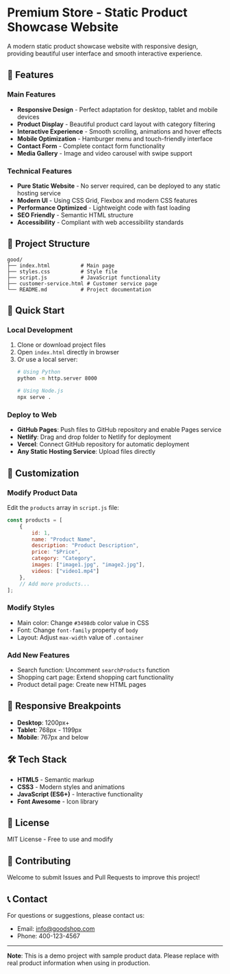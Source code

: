 # Premium Store - Static Product Showcase Website

A modern static product showcase website with responsive design, providing beautiful user interface and smooth interactive experience.

## 🌟 Features

### Main Features
- **Responsive Design** - Perfect adaptation for desktop, tablet and mobile devices
- **Product Display** - Beautiful product card layout with category filtering
- **Interactive Experience** - Smooth scrolling, animations and hover effects
- **Mobile Optimization** - Hamburger menu and touch-friendly interface
- **Contact Form** - Complete contact form functionality
- **Media Gallery** - Image and video carousel with swipe support

### Technical Features
- **Pure Static Website** - No server required, can be deployed to any static hosting service
- **Modern UI** - Using CSS Grid, Flexbox and modern CSS features
- **Performance Optimized** - Lightweight code with fast loading
- **SEO Friendly** - Semantic HTML structure
- **Accessibility** - Compliant with web accessibility standards

## 📁 Project Structure

```
good/
├── index.html          # Main page
├── styles.css          # Style file
├── script.js           # JavaScript functionality
├── customer-service.html # Customer service page
└── README.md           # Project documentation
```

## 🚀 Quick Start

### Local Development
1. Clone or download project files
2. Open `index.html` directly in browser
3. Or use a local server:
   ```bash
   # Using Python
   python -m http.server 8000
   
   # Using Node.js
   npx serve .
   ```

### Deploy to Web
- **GitHub Pages**: Push files to GitHub repository and enable Pages service
- **Netlify**: Drag and drop folder to Netlify for deployment
- **Vercel**: Connect GitHub repository for automatic deployment
- **Any Static Hosting Service**: Upload files directly

## 🎨 Customization

### Modify Product Data
Edit the `products` array in `script.js` file:

```javascript
const products = [
    {
        id: 1,
        name: "Product Name",
        description: "Product Description",
        price: "$Price",
        category: "Category",
        images: ["image1.jpg", "image2.jpg"],
        videos: ["video1.mp4"]
    },
    // Add more products...
];
```

### Modify Styles
- Main color: Change `#3498db` color value in CSS
- Font: Change `font-family` property of `body`
- Layout: Adjust `max-width` value of `.container`

### Add New Features
- Search function: Uncomment `searchProducts` function
- Shopping cart page: Extend shopping cart functionality
- Product detail page: Create new HTML pages

## 📱 Responsive Breakpoints

- **Desktop**: 1200px+
- **Tablet**: 768px - 1199px
- **Mobile**: 767px and below

## 🛠️ Tech Stack

- **HTML5** - Semantic markup
- **CSS3** - Modern styles and animations
- **JavaScript (ES6+)** - Interactive functionality
- **Font Awesome** - Icon library

## 📄 License

MIT License - Free to use and modify

## 🤝 Contributing

Welcome to submit Issues and Pull Requests to improve this project!

## 📞 Contact

For questions or suggestions, please contact us:
- Email: info@goodshop.com
- Phone: 400-123-4567

---

**Note**: This is a demo project with sample product data. Please replace with real product information when using in production.
